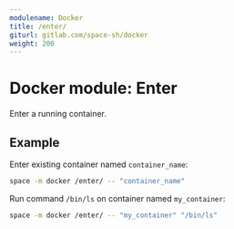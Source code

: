 ```yaml
---
modulename: Docker
title: /enter/
giturl: gitlab.com/space-sh/docker
weight: 200
---
```

# Docker module: Enter

Enter a running container.

## Example

Enter existing container named `container_name`:
```sh
space -m docker /enter/ -- "container_name"
```  

Run command `/bin/ls` on container named `my_container`:
```sh
space -m docker /enter/ -- "my_container" "/bin/ls"
```
